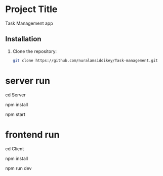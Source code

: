 # Project Title

Task Management app

## Installation

1. Clone the repository:
   ```bash
   git clone https://github.com/nuralamsiddikey/Task-management.git
   
# server run
cd Server

npm install 

npm start



# frontend run
cd Client

npm install

npm run dev

